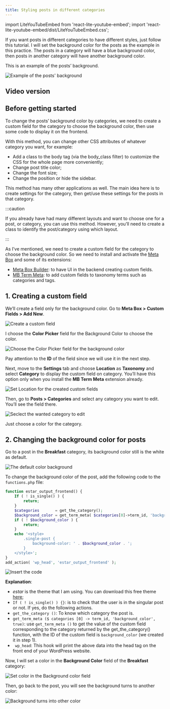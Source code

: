 ```yaml
---
title: Styling posts in different categories
---
```


import LiteYouTubeEmbed from 'react-lite-youtube-embed';
import 'react-lite-youtube-embed/dist/LiteYouTubeEmbed.css';

If you want posts in different categories to have different styles, just follow this tutorial. I will set the background color for the posts as the example in this practice. The posts in a category will have a blue background color, then posts in another category will have another background color.

This is an example of the posts’ background.

![Example of the posts' background](https://i.imgur.com/7TsL5Wb.png)

## Video version

<LiteYouTubeEmbed id='sV_ZW2y5CpY' />

## Before getting started

To change the posts’ background color by categories, we need to create a custom field for the category to choose the background color, then use some code to display it on the frontend.

With this method, you can change other CSS attributes of whatever category you want, for example:

* Add a class to the body tag (via the body_class filter) to customize the CSS for the whole page more conveniently;
* Change post title color;
* Change the font size;
* Change the position or hide the sidebar.

This method has many other applications as well. The main idea here is to create settings for the category, then get/use these settings for the posts in that category.

:::caution

If you already have had many different layouts and want to choose one for a post, or category, you can use this method. However, you’ll need to create a class to identify the post/category using which layout.

:::

As I’ve mentioned, we need to create a custom field for the category to choose the background color. So we need to install and activate the [Meta Box](https://metabox.io/) and some of its extensions:

* [Meta Box Builder](https://metabox.io/plugins/meta-box-builder/): to have UI in the backend creating custom fields.
* [MB Term Meta](https://metabox.io/plugins/mb-term-meta/): to add custom fields to taxonomy terms such as categories and tags.

## 1. Creating a custom field

We’ll create a field only for the background color. Go to **Meta Box > Custom Fields > Add New**.

![Create a custom field](https://i.imgur.com/tRptXL6.png)

I choose the **Color Picker** field for the Background Color to choose the color.

![Choose the Color Picker field for the background color](https://i.imgur.com/gk6FAJm.png)

Pay attention to the **ID** of the field since we will use it in the next step.

Next, move to the **Settings** tab and choose **Location** as **Taxonomy** and select **Category** to display the custom field on category. You’ll have this option only when you install the **MB Term Meta** extension already.

![Set Location for the created custom fields](https://i.imgur.com/4hf66vQ.png)

Then, go to **Posts > Categories** and select any category you want to edit. You’ll see the field there.

![Seclect the wanted category to edit](https://i.imgur.com/bCg14PX.png)

Just choose a color for the category.

## 2. Changing the background color for posts

Go to a post in the **Breakfast** category, its background color still is the white as default.

![The default color background](https://i.imgur.com/bFncjk8.png)

To change the background color of the post, add the following code to the `functions.php` file:

```php
function estar_output_frontend() {
	If ( ! is_single() ) {
		return;
	}
	$categories       = get_the_category();
	$background_color = get_term_meta( $categories[0]->term_id, 'background_color', true );
	if ( ! $background_color ) {
		return;
	}
	echo '<style>
		.single-post {
			background-color: ' . $background_color . ';
		}
	</style>';
}
add_action( 'wp_head', 'estar_output_frontend' );
```

![Insert the code](https://i.imgur.com/7glCfcO.png)

**Explanation**:

* *estar* is the theme that I am using. You can download this free theme [here](https://gretathemes.com/wordpress-themes/estar/);
* `If ( ! is_single() ) {}`: is to check that the user is in the singular post or not. If yes, do the following actions.
* `get_the_category ()`: To know which category the post is.
* `get_term_meta ($ categories [0] -> term_id, 'background_color', true)`: use `get_term_meta ()` to get the value of the custom field corresponding to the category returned by the get_the_category() function, with the ID of the custom field is `background_color` (we created it in step 1).
* ` wp_head`: This hook will print the above data into the head tag on the front end of your WordPress website.

Now, I will set a color in the **Background Color** field of the **Breakfast** category:

![Set color in the Background color field](https://i.imgur.com/pXdv8dr.png)

Then, go back to the post, you will see the background turns to another color:

![Background turns into other color](https://i.imgur.com/7TsL5Wb.png)

